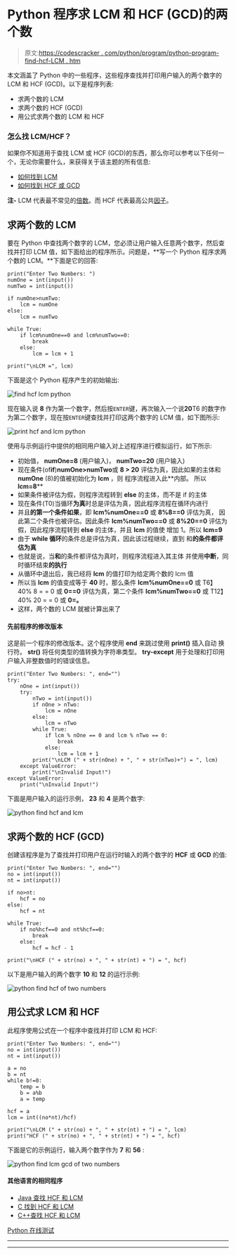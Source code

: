 # Python 程序求 LCM 和 HCF (GCD)的两个数

> 原文:[https://codescracker . com/python/program/python-program-find-hcf-LCM . htm](https://codescracker.com/python/program/python-program-find-hcf-lcm.htm)

本文涵盖了 Python 中的一些程序，这些程序查找并打印用户输入的两个数字的 LCM 和 HCF (GCD)。以下是程序列表:

*   求两个数的 LCM
*   求两个数的 HCF (GCD)
*   用公式求两个数的 LCM 和 HCF

### 怎么找 LCM/HCF？

如果你不知道用于查找 LCM 或 HCF (GCD)的东西，那么你可以参考以下任何一个，无论你需要什么，来获得关于该主题的所有信息:

*   [如何找到 LCM](/nonprog/find-lcm.htm)
*   [如何找到 HCF 或 GCD](/nonprog/find-hcf.htm)

**注-** LCM 代表最不常见的<u>倍数</u>。而 HCF 代表最高公共<u>因子</u>。

## 求两个数的 LCM

要在 Python 中查找两个数字的 LCM，您必须让用户输入任意两个数字，然后查找并打印 LCM 值，如下面给出的程序所示。问题是，**写一个 Python 程序求两个数的 LCM。**下面是它的回答:

```
print("Enter Two Numbers: ")
numOne = int(input())
numTwo = int(input())

if numOne>numTwo:
    lcm = numOne
else:
    lcm = numTwo

while True:
    if lcm%numOne==0 and lcm%numTwo==0:
        break
    else:
        lcm = lcm + 1

print("\nLCM =", lcm)
```

下面是这个 Python 程序产生的初始输出:

![find hcf lcm python](../Images/9921c2d699939b38fa9bc74d04309149.png)

现在输入说 **8** 作为第一个数字，然后按`ENTER`键，再次输入一个说**20**T6 的数字作为第二个数字，现在按`ENTER`键查找并打印这两个数字的 LCM 值，如下图所示:

![print hcf and lcm python](../Images/73ef1d22b4030b54d9b4a1f4beb2afcd.png)

使用与示例运行中提供的相同用户输入对上述程序进行模拟运行，如下所示:

*   初始值， **numOne=8** (用户输入)， **numTwo=20** (用户输入)
*   现在条件(of**if**)**numOne>numTwo**或 **8 > 20** 评估为真，因此如果的主体和 **numOne** (8)的值被初始化为 **lcm** ，则 程序流程进入此**内部。 所以 **lcm=8****
*   如果条件被评估为假，则程序流程转到 **else** 的主体，而不是 if 的主体
*   现在条件(T0)当循环**为真**时总是评估为真，因此程序流程在循环内进行
*   并且**的第一个条件如果**，即 **lcm%numOne==0** 或 **8%8==0** 评估为真， 因此第二个条件也被评估。因此条件 **lcm%numTwo==0** 或 **8%20==0** 评估为假，因此程序流程转到 **else** 的主体，并且 **lcm** 的值使 增加 1。所以 **lcm=9**
*   由于 **while 循环**的条件总是评估为真，因此该过程继续，直到 和**的条件都评估为真**
*   也就是说，当**和**的条件都评估为真时，则程序流程进入其主体 并使用**中断**，同时循环结束**的执行**
*   从循环中退出后，我已经将 **lcm** 的值打印为给定两个数的 lcm 值
*   所以当 **lcm** 的值变成等于 **40** 时，那么条件 **lcm%numOne==0** 或 T6】40% 8 = = 0 或 **0==0** 评估为真，第二个条件 **lcm%numTwo==0** 或 T12】40% 20 = = 0 或 **0=。**
*   这样，两个数的 LCM 就被计算出来了

#### 先前程序的修改版本

这是前一个程序的修改版本。这个程序使用 **end** 来跳过使用 **print()** 插入自动 换行符。 **str()** 将任何类型的值转换为字符串类型。 **try-except** 用于处理和打印用户输入非整数值时的错误信息。

```
print("Enter Two Numbers: ", end="")
try:
    nOne = int(input())
    try:
        nTwo = int(input())
        if nOne > nTwo:
            lcm = nOne
        else:
            lcm = nTwo
        while True:
            if lcm % nOne == 0 and lcm % nTwo == 0:
                break
            else:
                lcm = lcm + 1
        print("\nLCM (" + str(nOne) + ", " + str(nTwo)+") = ", lcm)
    except ValueError:
        print("\nInvalid Input!")
except ValueError:
    print("\nInvalid Input!")
```

下面是用户输入的运行示例， **23** 和 **4** 是两个数字:

![python find hcf and lcm](../Images/6264bc56df1b182533cc97eeaf61702a.png)

## 求两个数的 HCF (GCD)

创建该程序是为了查找并打印用户在运行时输入的两个数字的 **HCF** 或 **GCD** 的值:

```
print("Enter Two Numbers: ", end="")
no = int(input())
nt = int(input())

if no>nt:
    hcf = no
else:
    hcf = nt

while True:
    if no%hcf==0 and nt%hcf==0:
        break
    else:
        hcf = hcf - 1

print("\nHCF (" + str(no) + ", " + str(nt) + ") = ", hcf)
```

以下是用户输入的两个数字 **10** 和 **12** 的运行示例:

![python find hcf of two numbers](../Images/ed499e7fb3b5a3035b583cf893ba5b33.png)

## 用公式求 LCM 和 HCF

此程序使用公式在一个程序中查找并打印 LCM 和 HCF:

```
print("Enter Two Numbers: ", end="")
no = int(input())
nt = int(input())

a = no
b = nt
while b!=0:
    temp = b
    b = a%b
    a = temp

hcf = a
lcm = int((no*nt)/hcf)

print("\nLCM (" + str(no) + ", " + str(nt) + ") = ", lcm)
print("HCF (" + str(no) + ", " + str(nt) + ") = ", hcf)
```

下面是它的示例运行，输入两个数字作为 **7** 和 **56** :

![python find lcm gcd of two numbers](../Images/29a6b0719ce97f86ab02971cc27e1aca.png)

#### 其他语言的相同程序

*   [Java 查找 HCF 和 LCM](/java/program/java-program-find-hcf-lcm.htm)
*   [C 找到 HCF 和 LCM](/c/program/c-program-find-hcf-lcm.htm)
*   [C++查找 HCF 和 LCM](/cpp/program/cpp-program-find-hcf-lcm.htm)

[Python 在线测试](/exam/showtest.php?subid=10)

* * *

* * *